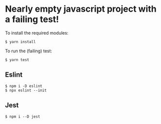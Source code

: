 Nearly empty javascript project with a failing test!
===

To install the required modules:

```
$ yarn install
```

To run the (failing) test:

```
$ yarn test
```

## Eslint

```
$ npm i -D eslint
$ npx eslint --init
```

## Jest
```$ npm i --D jest```


